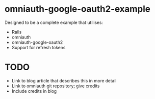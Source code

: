 omniauth-google-oauth2-example
==============================

Designed to be a complete example that utilises:

* Rails
* omniauth
* omniauth-google-oauth2
* Support for refresh tokens

TODO
====
* Link to blog article that describes this in more detail
* Link to omniauth git repository; give credits
* Include credits in blog
